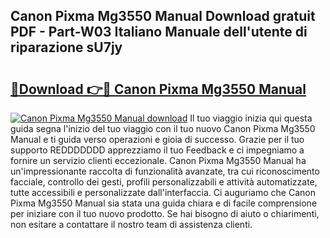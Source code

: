 ## Canon Pixma Mg3550 Manual Download gratuit PDF - Part-W03 Italiano Manuale dell'utente di riparazione sU7jy

# <h2><a href="http://df9m5e.blite.top/?on=Canon+Pixma+Mg3550+Manual">🔗Download 👉🔴 Canon Pixma Mg3550 Manual</a></h2>

[![Canon Pixma Mg3550 Manual download](https://i.imgur.com/lujVjoI.png)](http://df9m5e.blite.top/?on=Canon+Pixma+Mg3550+Manual)
Il tuo viaggio inizia qui questa guida segna l'inizio del tuo viaggio con il tuo nuovo Canon Pixma Mg3550 Manual e ti guida verso operazioni e gioia di successo. Grazie per il tuo supporto REDDDDDDD apprezziamo il tuo Feedback e ci impegniamo a fornire un servizio clienti eccezionale. Canon Pixma Mg3550 Manual ha un'impressionante raccolta di funzionalità avanzate, tra cui riconoscimento facciale, controllo dei gesti, profili personalizzabili e attività automatizzate, tutte accessibili e personalizzate dall'interfaccia. Ci auguriamo che Canon Pixma Mg3550 Manual sia stata una guida chiara e di facile comprensione per iniziare con il tuo nuovo prodotto. Se hai bisogno di aiuto o chiarimenti, non esitare a contattare il nostro team di assistenza clienti.
